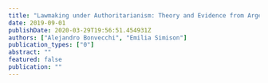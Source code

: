 ```yaml
---
title: "Lawmaking under Authoritarianism: Theory and Evidence from Argentina and Spain"
date: 2019-09-01
publishDate: 2020-03-29T19:56:51.454931Z
authors: ["Alejandro Bonvecchi", "Emilia Simison"]
publication_types: ["0"]
abstract: ""
featured: false
publication: ""
---
```


